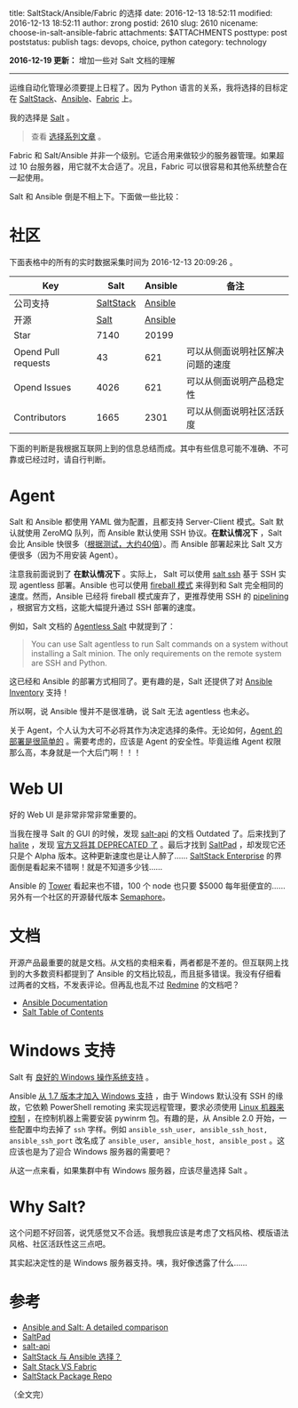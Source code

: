 title: SaltStack/Ansible/Fabric 的选择
date: 2016-12-13 18:52:11
modified: 2016-12-13 18:52:11
author: zrong
postid: 2610
slug: 2610
nicename: choose-in-salt-ansible-fabric
attachments: $ATTACHMENTS
posttype: post
poststatus: publish
tags: devops, choice, python
category: technology

**2016-12-19 更新：** 增加一些对 Salt 文档的理解

----

运维自动化管理必须要提上日程了。因为 Python 语言的关系，我将选择的目标定在 [SaltStack][salt]、[Ansible][ansible]、[Fabric][fabric] 上。

我的选择是 [Salt][saltgit] 。 <!--more-->

> 查看 [选择系列文章][choice] 。

Fabric 和 Salt/Ansible 并非一个级别。它适合用来做较少的服务器管理。如果超过 10 台服务器，用它就不太合适了。况且，Fabric 可以很容易和其他系统整合在一起使用。

Salt 和 Ansible 倒是不相上下。下面做一些比较：

# 社区

下面表格中的所有的实时数据采集时间为 2016-12-13 20:09:26 。

| Key | Salt | Ansible | 备注 |
|----|----|----|----|
| 公司支持 | [SaltStack][salt] | [Ansible][ansible] ||
| 开源 | [Salt][saltgit] | [Ansible][ansiblegit] ||
| Star | 7140 | 20199 ||
| Opend Pull requests | 43 | 621 | 可以从侧面说明社区解决问题的速度 |
| Opend Issues | 4026 | 621 | 可以从侧面说明产品稳定性 |
| Contributors | 1665 | 2301 | 可以从侧面说明社区活跃度 |

下面的判断是我根据互联网上到的信息总结而成。其中有些信息可能不准确、不可靠或已经过时，请自行判断。

# Agent

Salt 和 Ansible 都使用 YAML 做为配置，且都支持 Server-Client 模式。Salt 默认就使用 ZeroMQ 队列，而 Ansible 默认使用 SSH 协议。**在默认情况下** ，Salt 会比 Ansible 快很多（[根据测试，大约40倍][7]）。而 Ansible 部署起来比 Salt 又方便很多（因为不用安装 Agent）。

注意我前面说到了 **在默认情况下** 。实际上， Salt 可以使用 [salt ssh][4] 基于 SSH 实现 agentless 部署。Ansible 也可以使用 [fireball 模式][5] 来得到和 Salt 完全相同的速度。然而，Ansible 已经将 fireball 模式废弃了，更推荐使用 SSH 的 [pipelining][6] ，根据官方文档，这能大幅提升通过 SSH 部署的速度。

例如，Salt 文档的 [Agentless Salt][21] 中就提到了：

> You can use Salt agentless to run Salt commands on a system without installing a Salt minion. The only requirements on the remote system are SSH and Python.

这已经和 Ansible 的部署方式相同了。更有趣的是，Salt 还提供了对 [Ansible Inventory][22] 支持！

所以啊，说 Ansible 慢并不是很准确，说 Salt 无法 agentless 也未必。

关于 Agent，个人认为大可不必将其作为决定选择的条件。无论如何，[Agent 的部署是很简单的][8] 。需要考虑的，应该是 Agent 的安全性。毕竟运维 Agent 权限那么高，本身就是一个大后门啊！！！

# Web UI

好的 Web UI 是非常非常非常重要的。

当我在搜寻 Salt 的 GUI 的时候，发现 [salt-api][3] 的文档 Outdated 了。后来找到了 [halite][9] ，发现 [官方又将其 DEPRECATED 了][11] 。最后才找到 [SaltPad][2] ，却发现它还只是个 Alpha 版本。这种更新速度也是让人醉了…… [SaltStack Enterprise][10] 的界面倒是看起来不错啊！就是不知道多少钱……

Ansible 的 [Tower][13] 看起来也不错，100 个 node 也只要 $5000 每年挺便宜的…… 另外有一个社区的开源替代版本 [Semaphore][14]。

# 文档

开源产品最重要的就是文档。从文档的卖相来看，两者都是不差的。但互联网上找到的大多数资料都提到了 Ansible 的文档比较乱，而且挺多错误。我没有仔细看过两者的文档，不发表评论。但再乱也乱不过 [Redmine][17] 的文档吧？

- [Ansible Documentation][15]
- [Salt Table of Contents][16]

# Windows 支持

Salt 有 [良好的 Windows 操作系统支持][18] 。

Ansible [从 1.7 版本才加入 Windows 支持][19] ，由于 Windows 默认没有 SSH 的缘故，它依赖 PowerShell remoting 来实现远程管理，要求必须使用 [Linux 机器来控制][20] ，在控制机器上需要安装 pywinrm 包。有趣的是，从 Ansible 2.0 开始，一些配置中均去掉了 `ssh` 字样。例如 `ansible_ssh_user, ansible_ssh_host, ansible_ssh_port` 改名成了 `ansible_user, ansible_host, ansible_post` 。这应该也是为了迎合 Windows 服务器的需要吧？

从这一点来看，如果集群中有 Windows 服务器，应该尽量选择 Salt 。

# Why Salt?

这个问题不好回答，说凭感觉又不合适。我想我应该是考虑了文档风格、模版语法风格、社区活跃性这三点吧。

其实起决定性的是 Windows 服务器支持。咦，我好像透露了什么……

# 参考

- [Ansible and Salt: A detailed comparison][1]
- [SaltPad][2]
- [salt-api][3]
- [SaltStack 与 Ansible 选择？][7]
- [Salt Stack VS Fabric][11]
- [SaltStack Package Repo][8]

（全文完）

[1]: https://missingm.co/2013/06/ansible-and-salt-a-detailed-comparison/
[2]: https://github.com/Lothiraldan/saltpad
[3]: http://salt-api.readthedocs.io/en/latest/
[4]: https://docs.saltstack.com/en/latest/topics/ssh/index.html
[5]: http://docs.ansible.com/ansible/fireball_module.html
[6]: http://docs.ansible.com/ansible/intro_configuration.html#pipelining
[7]: https://www.zhihu.com/question/22707761/answer/89009567
[8]: https://repo.saltstack.com/
[9]: https://github.com/saltstack/halite
[10]: https://saltstack.com/saltstack-enterprise/
[11]: https://groups.google.com/forum/#!msg/salt-users/rmMWLSaw0RY/N5PGRqDkwQgJ
[12]: https://www.reddit.com/r/Python/comments/uxgr1/salt_stack_vs_fabric/
[13]: https://www.ansible.com/tower
[14]: https://github.com/ansible-semaphore/semaphore
[15]: http://docs.ansible.com/ansible/index.html
[16]: https://docs.saltstack.com/en/latest/contents.html
[17]: http://zengrong.net/post/2606.htm
[18]: https://repo.saltstack.com/#windows
[19]: http://docs.ansible.com/ansible/intro_windows.html
[20]: http://docs.ansible.com/ansible/intro_windows.html#reminder-you-must-have-a-linux-control-machine
[21]: https://docs.saltstack.com/en/getstarted/ssh/index.html
[22]: https://docs.saltstack.com/en/latest/ref/roster/all/salt.roster.ansible.html


[choice]: http://zengrong.net/post/tag/choice
[fabric]: http://www.fabfile.org/
[salt]: http://www.saltstack.com/
[saltgit]: https://github.com/saltstack/salt
[ansible]: https://www.ansible.com/
[ansiblegit]: https://github.com/ansible/ansible
